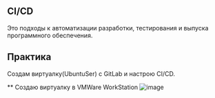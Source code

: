 ## CI/CD
Это подходы к автоматизации разработки, тестирования и выпуска программного обеспечения.


## Практика

Создам виртуалку(UbuntuSer) с GitLab и настрою CI/CD. 

** Создаю виртуалку в VMWare WorkStation
![image](https://github.com/user-attachments/assets/4dade6ce-fe28-449c-a271-b6272bd3b969)
